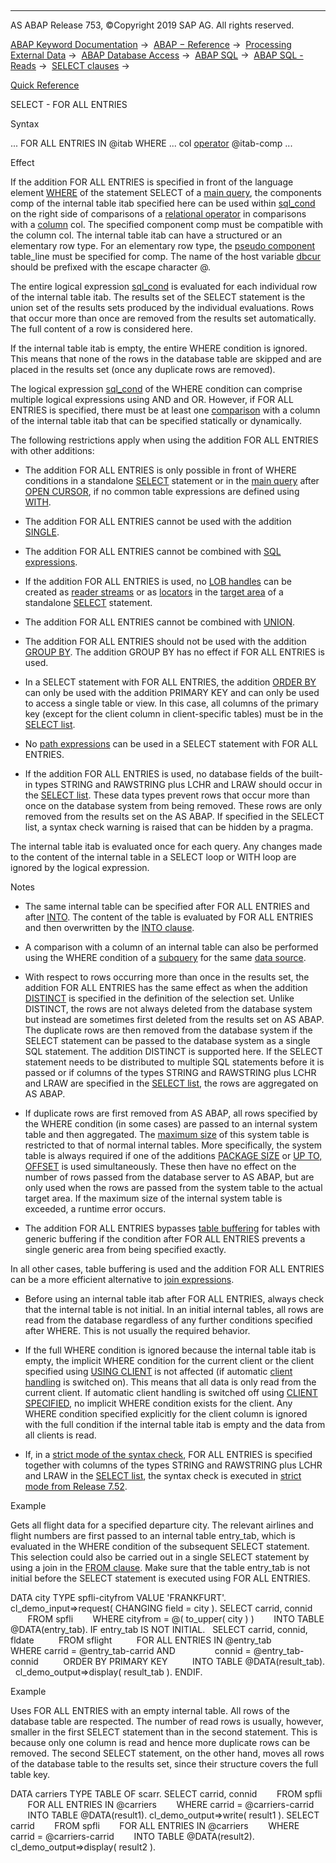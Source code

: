   

* * *

AS ABAP Release 753, ©Copyright 2019 SAP AG. All rights reserved.

[ABAP Keyword Documentation](javascript:call_link\('abenabap.htm'\)) →  [ABAP − Reference](javascript:call_link\('abenabap_reference.htm'\)) →  [Processing External Data](javascript:call_link\('abenabap_language_external_data.htm'\)) →  [ABAP Database Access](javascript:call_link\('abenabap_sql.htm'\)) →  [ABAP SQL](javascript:call_link\('abenopensql.htm'\)) →  [ABAP SQL - Reads](javascript:call_link\('abenopen_sql_reading.htm'\)) →  [SELECT clauses](javascript:call_link\('abenselect_clauses.htm'\)) → 

[Quick Reference](javascript:call_link\('abapselect_shortref.htm'\))

SELECT - FOR ALL ENTRIES

Syntax

... FOR ALL ENTRIES IN @itab WHERE ... col [operator](javascript:call_link\('abenwhere_logexp_compare.htm'\)) @itab-comp ...

Effect

If the addition FOR ALL ENTRIES is specified in front of the language element [WHERE](javascript:call_link\('abapwhere.htm'\)) of the statement SELECT of a [main query](javascript:call_link\('abenmainquery_glosry.htm'\) "Glossary Entry"), the components comp of the internal table itab specified here can be used within [sql\_cond](javascript:call_link\('abenwhere_logexp.htm'\)) on the right side of comparisons of a [relational operator](javascript:call_link\('abenwhere_logexp_compare.htm'\)) in comparisons with a [column](javascript:call_link\('abenopen_sql_columns.htm'\)) col. The specified component comp must be compatible with the column col. The internal table itab can have a structured or an elementary row type. For an elementary row type, the [pseudo component](javascript:call_link\('abenpseudo_component_glosry.htm'\) "Glossary Entry") table\_line must be specified for comp. The name of the host variable [dbcur](javascript:call_link\('abenopen_sql_host_variables.htm'\)) should be prefixed with the escape character @.

The entire logical expression [sql\_cond](javascript:call_link\('abenwhere_logexp.htm'\)) is evaluated for each individual row of the internal table itab. The results set of the SELECT statement is the union set of the results sets produced by the individual evaluations. Rows that occur more than once are removed from the results set automatically. The full content of a row is considered here.

If the internal table itab is empty, the entire WHERE condition is ignored. This means that none of the rows in the database table are skipped and are placed in the results set (once any duplicate rows are removed).

The logical expression [sql\_cond](javascript:call_link\('abenwhere_logexp.htm'\)) of the WHERE condition can comprise multiple logical expressions using AND and OR. However, if FOR ALL ENTRIES is specified, there must be at least one [comparison](javascript:call_link\('abenwhere_logexp_compare.htm'\)) with a column of the internal table itab that can be specified statically or dynamically.

The following restrictions apply when using the addition FOR ALL ENTRIES with other additions:

-   The addition FOR ALL ENTRIES is only possible in front of WHERE conditions in a standalone [SELECT](javascript:call_link\('abapselect.htm'\)) statement or in the [main query](javascript:call_link\('abenmainquery_glosry.htm'\) "Glossary Entry") after [OPEN CURSOR](javascript:call_link\('abapopen_cursor.htm'\)), if no common table expressions are defined using [WITH](javascript:call_link\('abapwith.htm'\)).

-   The addition FOR ALL ENTRIES cannot be used with the addition [SINGLE](javascript:call_link\('abapselect_single.htm'\)).

-   The addition FOR ALL ENTRIES cannot be combined with [SQL expressions](javascript:call_link\('abapsql_expr.htm'\)).

-   If the addition FOR ALL ENTRIES is used, no [LOB handles](javascript:call_link\('abenselect_into_lob_handles.htm'\)) can be created as [reader streams](javascript:call_link\('abenreader_stream_glosry.htm'\) "Glossary Entry") or as [locators](javascript:call_link\('abenlocator_glosry.htm'\) "Glossary Entry") in the [target area](javascript:call_link\('abapinto_clause.htm'\)) of a standalone [SELECT](javascript:call_link\('abapselect.htm'\)) statement.

-   The addition FOR ALL ENTRIES cannot be combined with [UNION](javascript:call_link\('abapunion.htm'\)).

-   The addition FOR ALL ENTRIES should not be used with the addition [GROUP BY](javascript:call_link\('abapgroupby_clause.htm'\)). The addition GROUP BY has no effect if FOR ALL ENTRIES is used.

-   In a SELECT statement with FOR ALL ENTRIES, the addition [ORDER BY](javascript:call_link\('abaporderby_clause.htm'\)) can only be used with the addition PRIMARY KEY and can only be used to access a single table or view. In this case, all columns of the primary key (except for the client column in client-specific tables) must be in the [SELECT list](javascript:call_link\('abapselect_list.htm'\)).

-   No [path expressions](javascript:call_link\('abenopen_sql_path.htm'\)) can be used in a SELECT statement with FOR ALL ENTRIES.

-   If the addition FOR ALL ENTRIES is used, no database fields of the built-in types STRING and RAWSTRING plus LCHR and LRAW should occur in the [SELECT list](javascript:call_link\('abapselect_list.htm'\)). These data types prevent rows that occur more than once on the database system from being removed. These rows are only removed from the results set on the AS ABAP. If specified in the SELECT list, a syntax check warning is raised that can be hidden by a pragma.

The internal table itab is evaluated once for each query. Any changes made to the content of the internal table in a SELECT loop or WITH loop are ignored by the logical expression.

Notes

-   The same internal table can be specified after FOR ALL ENTRIES and after [INTO](javascript:call_link\('abapinto_clause.htm'\)). The content of the table is evaluated by FOR ALL ENTRIES and then overwritten by the [INTO clause](javascript:call_link\('abapinto_clause.htm'\)).

-   A comparison with a column of an internal table can also be performed using the WHERE condition of a [subquery](javascript:call_link\('abensubquery_glosry.htm'\) "Glossary Entry") for the same [data source](javascript:call_link\('abapselect_data_source.htm'\)).

-   With respect to rows occurring more than once in the results set, the addition FOR ALL ENTRIES has the same effect as when the addition [DISTINCT](javascript:call_link\('abapselect_clause.htm'\)) is specified in the definition of the selection set. Unlike DISTINCT, the rows are not always deleted from the database system but instead are sometimes first deleted from the results set on AS ABAP. The duplicate rows are then removed from the database system if the SELECT statement can be passed to the database system as a single SQL statement. The addition DISTINCT is supported here. If the SELECT statement needs to be distributed to multiple SQL statements before it is passed or if columns of the types STRING and RAWSTRING plus LCHR and LRAW are specified in the [SELECT list](javascript:call_link\('abapselect_list.htm'\)), the rows are aggregated on AS ABAP.

-   If duplicate rows are first removed from AS ABAP, all rows specified by the WHERE condition (in some cases) are passed to an internal system table and then aggregated. The [maximum size](javascript:call_link\('abenmemory_consumption_2.htm'\)) of this system table is restricted to that of normal internal tables. More specifically, the system table is always required if one of the additions [PACKAGE SIZE](javascript:call_link\('abapinto_clause.htm'\)) or [UP TO, OFFSET](javascript:call_link\('abapselect_up_to_offset.htm'\)) is used simultaneously. These then have no effect on the number of rows passed from the database server to AS ABAP, but are only used when the rows are passed from the system table to the actual target area. If the maximum size of the internal system table is exceeded, a runtime error occurs.

-   The addition FOR ALL ENTRIES bypasses [table buffering](javascript:call_link\('abensap_buffering_glosry.htm'\) "Glossary Entry") for tables with generic buffering if the condition after FOR ALL ENTRIES prevents a single generic area from being specified exactly.

In all other cases, table buffering is used and the addition FOR ALL ENTRIES can be a more efficient alternative to [join expressions](javascript:call_link\('abenjoin_expression_glosry.htm'\) "Glossary Entry").

-   Before using an internal table itab after FOR ALL ENTRIES, always check that the internal table is not initial. In an initial internal tables, all rows are read from the database regardless of any further conditions specified after WHERE. This is not usually the required behavior.

-   If the full WHERE condition is ignored because the internal table itab is empty, the implicit WHERE condition for the current client or the client specified using [USING CLIENT](javascript:call_link\('abapselect_client.htm'\)) is not affected (if automatic [client handling](javascript:call_link\('abenopen_sql_client_handling.htm'\)) is switched on). This means that all data is only read from the current client. If automatic client handling is switched off using [CLIENT SPECIFIED](javascript:call_link\('abapselect_client.htm'\)), no implicit WHERE condition exists for the client. Any WHERE condition specified explicitly for the client column is ignored with the full condition if the internal table itab is empty and the data from all clients is read.

-   If, in a [strict mode of the syntax check](javascript:call_link\('abenopensql_strict_modes.htm'\)), FOR ALL ENTRIES is specified together with columns of the types STRING and RAWSTRING plus LCHR and LRAW in the [SELECT list](javascript:call_link\('abapselect_list.htm'\)), the syntax check is executed in [strict mode from Release 7.52](javascript:call_link\('abenopensql_strict_mode_752.htm'\)).

Example

Gets all flight data for a specified departure city. The relevant airlines and flight numbers are first passed to an internal table entry\_tab, which is evaluated in the WHERE condition of the subsequent SELECT statement. This selection could also be carried out in a single SELECT statement by using a join in the [FROM clause](javascript:call_link\('abapfrom_clause.htm'\)). Make sure that the table entry\_tab is not initial before the SELECT statement is executed using FOR ALL ENTRIES.

DATA city TYPE spfli-cityfrom VALUE 'FRANKFURT'.
cl\_demo\_input=>request( CHANGING field = city ).
SELECT carrid, connid
       FROM spfli
       WHERE cityfrom = @( to\_upper( city ) )
       INTO TABLE @DATA(entry\_tab).
IF entry\_tab IS NOT INITIAL.
  SELECT carrid, connid, fldate
         FROM sflight
         FOR ALL ENTRIES IN @entry\_tab
         WHERE carrid = @entry\_tab-carrid AND
               connid = @entry\_tab-connid
         ORDER BY PRIMARY KEY
         INTO TABLE @DATA(result\_tab).
  cl\_demo\_output=>display( result\_tab ).
ENDIF.

Example

Uses FOR ALL ENTRIES with an empty internal table. All rows of the database table are respected. The number of read rows is usually, however, smaller in the first SELECT statement than in the second statement. This is because only one column is read and hence more duplicate rows can be removed. The second SELECT statement, on the other hand, moves all rows of the database table to the results set, since their structure covers the full table key.

DATA carriers TYPE TABLE OF scarr.
SELECT carrid, connid
       FROM spfli
       FOR ALL ENTRIES IN @carriers
       WHERE carrid = @carriers-carrid
       INTO TABLE @DATA(result1).
cl\_demo\_output=>write( result1 ).
SELECT carrid
       FROM spfli
       FOR ALL ENTRIES IN @carriers
       WHERE carrid = @carriers-carrid
       INTO TABLE @DATA(result2).
cl\_demo\_output=>display( result2 ).